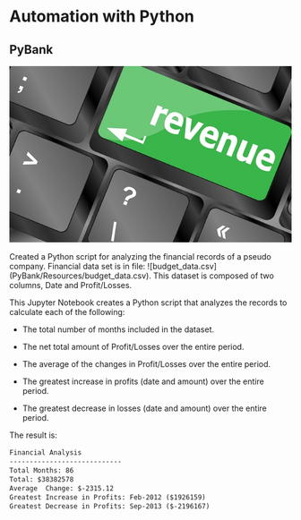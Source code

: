 # Automation with Python

## PyBank

![Revenue](Images/revenue-per-lead.jpg)

Created a Python script for analyzing the financial records of a pseudo company. Financial data set is in file: ![budget_data.csv] (PyBank/Resources/budget_data.csv). This dataset is composed of two columns, Date and Profit/Losses. 

This Jupyter Notebook creates a Python script that analyzes the records to calculate each of the following:

* The total number of months included in the dataset.

* The net total amount of Profit/Losses over the entire period.

* The average of the changes in Profit/Losses over the entire period.

* The greatest increase in profits (date and amount) over the entire period.

* The greatest decrease in losses (date and amount) over the entire period.

The result is:

  ```text
  Financial Analysis
  ----------------------------
  Total Months: 86
  Total: $38382578
  Average  Change: $-2315.12
  Greatest Increase in Profits: Feb-2012 ($1926159)
  Greatest Decrease in Profits: Sep-2013 ($-2196167)
  ```
